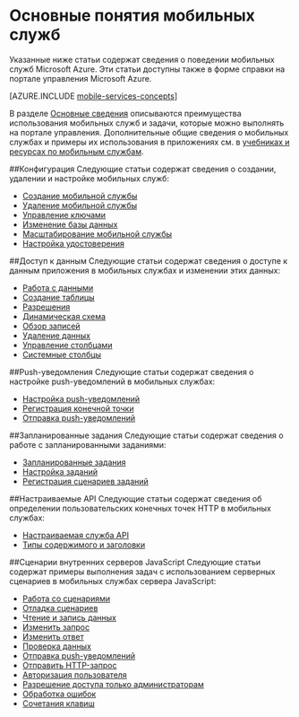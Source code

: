 <properties
	pageTitle="Основные понятия мобильных служб"
	description="Ссылки на статьи о понятиях, связанных с мобильными службами, в справке портала Azure."
	services="mobile-services"
	documentationCenter="na"
	authors="ggailey777"
	manager="dwrede"
	editor=""/>

<tags
	ms.service="mobile-services"
	ms.workload="mobile"
	ms.tgt_pltfrm="mobile-multiple"
	ms.devlang="na"
	ms.topic="article"
	ms.date="10/20/2015" 
	ms.author="glenga"/>

# Основные понятия мобильных служб

Указанные ниже статьи содержат сведения о поведении мобильных служб Microsoft Azure. Эти статьи доступны также в форме справки на портале управления Microsoft Azure.

[AZURE.INCLUDE [mobile-services-concepts](../../includes/mobile-services-concepts.md)]

В разделе [Основные сведения](https://msdn.microsoft.com/library/azure/jj193167.aspx) описываются преимущества использования мобильных служб и задачи, которые можно выполнять на портале управления. Дополнительные общие сведения о мобильных службах и примеры их использования в приложениях см. в [учебниках и ресурсах по мобильным службам](https://azure.microsoft.com/documentation/services/mobile-services/).

##Конфигурация
Следующие статьи содержат сведения о создании, удалении и настройке мобильных служб:

- [Создание мобильной службы](https://msdn.microsoft.com/library/azure/jj193169.aspx) 
- [Удаление мобильной службы](https://msdn.microsoft.com/library/azure/jj193173.aspx) 
- [Управление ключами](https://msdn.microsoft.com/library/azure/jj193164.aspx) 
- [Изменение базы данных](https://msdn.microsoft.com/library/azure/jj193170.aspx) 
- [Масштабирование мобильной службы](https://msdn.microsoft.com/library/azure/jj193178.aspx) 
- [Настройка удостоверения](https://msdn.microsoft.com/library/azure/jj591527.aspx) 

##Доступ к данным
Следующие статьи содержат сведения о доступе к данным приложения в мобильных службах и изменении этих данных:

- [Работа с данными](https://msdn.microsoft.com/library/azure/jj631634.aspx) 
- [Создание таблицы](https://msdn.microsoft.com/library/azure/jj193162.aspx) 
- [Разрешения](https://msdn.microsoft.com/library/azure/jj193161.aspx) 
- [Динамическая схема](https://msdn.microsoft.com/library/azure/jj193175.aspx) 
- [Обзор записей](https://msdn.microsoft.com/library/azure/jj193171.aspx) 
- [Удаление данных](https://msdn.microsoft.com/library/azure/jj908633.aspx) 
- [Управление столбцами](https://msdn.microsoft.com/library/azure/jj193177.aspx) 
- [Системные столбцы](https://msdn.microsoft.com/library/azure/dn518225.aspx) 

##Push-уведомления
Следующие статьи содержат сведения о настройке push-уведомлений в мобильных службах:

- [Настройка push-уведомлений](https://msdn.microsoft.com/library/azure/jj591526.aspx)
- [Регистрация конечной точки](https://msdn.microsoft.com/library/azure/dn771685.aspx) 
- [Отправка push-уведомлений](https://msdn.microsoft.com/library/azure/jj631630.aspx)

##Запланированные задания
Следующие статьи содержат сведения о работе с запланированными заданиями:

- [Запланированные задания](https://msdn.microsoft.com/library/azure/jj860528.aspx) 
- [Настройка заданий](https://msdn.microsoft.com/library/azure/jj899833.aspx) 
- [Регистрация сценариев заданий](https://msdn.microsoft.com/library/azure/jj899832.aspx)

##Настраиваемые API
Следующие статьи содержат сведения об определении пользовательских конечных точек HTTP в мобильных службах:

- [Настраиваемая служба API](https://msdn.microsoft.com/library/azure/dn280974.aspx) 
- [Типы содержимого и заголовки](https://msdn.microsoft.com/library/azure/dn303369.aspx)

##Сценарии внутренних серверов JavaScript
Следующие статьи содержат примеры выполнения задач с использованием серверных сценариев в мобильных службах сервера JavaScript:

- [Работа со сценариями](https://msdn.microsoft.com/library/azure/jj193174.aspx)
- [Отладка сценариев](https://msdn.microsoft.com/library/azure/jj631636.aspx)
- [Чтение и запись данных](https://msdn.microsoft.com/library/azure/jj631640.aspx) 
- [Изменить запрос](https://msdn.microsoft.com/library/azure/jj631635.aspx) 
- [Изменить ответ](https://msdn.microsoft.com/library/azure/jj631631.aspx) 
- [Проверка данных](https://msdn.microsoft.com/library/azure/jj631638.aspx) 
- [Отправка push-уведомлений](https://msdn.microsoft.com/library/azure/jj631630.aspx)  
- [Отправить HTTP-запрос](https://msdn.microsoft.com/library/azure/jj631641.aspx) 
- [Авторизация пользователя](https://msdn.microsoft.com/library/azure/jj631637.aspx) 
- [Разрешение доступа только администраторам](https://msdn.microsoft.com/library/azure/jj712649.aspx) 
- [Обработка ошибок](https://msdn.microsoft.com/library/azure/jj631632.aspx) 
- [Сочетания клавиш](https://msdn.microsoft.com/library/azure/jj552469.aspx) 



 

<!---HONumber=Oct15_HO4-->